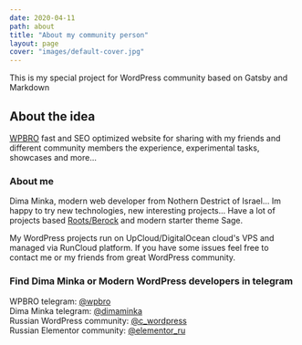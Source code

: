 ```yaml
---
date: 2020-04-11
path: about
title: "About my community person"
layout: page
cover: "images/default-cover.jpg"
---
```


This is my special project for WordPress community based on Gatsby and Markdown

## About the idea
[WPBRO](http://git.wpbro.ru) fast and SEO optimized website for sharing with my friends and 
different community members the experience, experimental tasks, showcases and more...

### About me
Dima Minka, modern web developer from Nothern Destrict of Israel...
Im happy to try new technologies, new interesting projects... Have a lot of projects based 
[Roots/Berock](https://roots.io) and modern starter theme Sage.

My WordPress projects run on UpCloud/DigitalOcean cloud's VPS and managed via RunCloud platform.
If you have some issues feel free to contact me or my friends from great WordPress community.

### Find Dima Minka or Modern WordPress developers in telegram
WPBRO telegram: [@wpbro](https://t.me/wpbro)  
Dima Minka telegram: [@dimaminka](https://t.me/dimaminka)  
Russian WordPress community: [@c_wordpress](https://t.me/c_wordpress)  
Russian Elementor community: [@elementor_ru](https://t.me/elementor_ru) 
